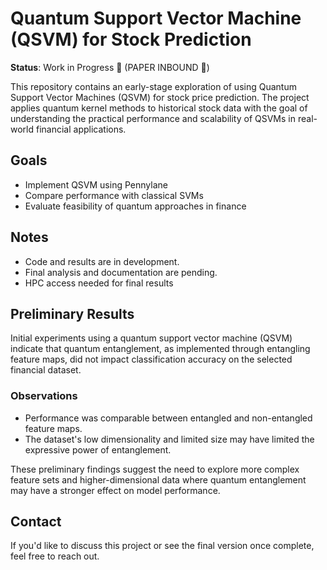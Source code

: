 # Quantum Support Vector Machine (QSVM) for Stock Prediction

**Status**: Work in Progress 🚧 (PAPER INBOUND 🙂)

This repository contains an early-stage exploration of using Quantum Support Vector Machines (QSVM) for stock price prediction. The project applies quantum kernel methods to historical stock data with the goal of understanding the practical performance and scalability of QSVMs in real-world financial applications.

## Goals
- Implement QSVM using Pennylane
- Compare performance with classical SVMs
- Evaluate feasibility of quantum approaches in finance

## Notes
- Code and results are in development.
- Final analysis and documentation are pending.
- HPC access needed for final results

## Preliminary Results

Initial experiments using a quantum support vector machine (QSVM)  indicate that quantum entanglement, as implemented through entangling feature maps, did not impact classification accuracy on the selected financial dataset.

### Observations
- Performance was comparable between entangled and non-entangled feature maps.
- The dataset's low dimensionality and limited size may have limited the expressive power of entanglement.

These preliminary findings suggest the need to explore more complex feature sets and higher-dimensional data where quantum entanglement may have a stronger effect on model performance.


## Contact
If you'd like to discuss this project or see the final version once complete, feel free to reach out.
